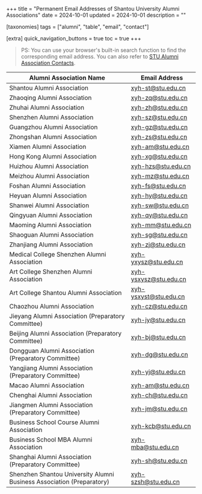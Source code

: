 +++
title = "Permanent Email Addresses of Shantou University Alumni Associations"
date = 2024-10-01
updated = 2024-10-01
description = ""

[taxonomies]
tags = ["alumni", "table", "email", "contact"]

[extra]
quick_navigation_buttons = true
toc = true
+++

> PS: You can use your browser's built-in search function to find the corresponding email address.  You can also refer to [STU Alumni Association Contacts](/en/projects/alumni-contacts/).

| Alumni Association Name | Email Address |
|---|---|
| Shantou Alumni Association |  [xyh-st@stu.edu.cn](mailto:xyh-st@stu.edu.cn) |
| Zhaoqing Alumni Association |  [xyh-zq@stu.edu.cn](mailto:xyh-zq@stu.edu.cn) |
| Zhuhai Alumni Association |  [xyh-zh@stu.edu.cn](mailto:xyh-zh@stu.edu.cn) |
| Shenzhen Alumni Association |  [xyh-sz@stu.edu.cn](mailto:xyh-sz@stu.edu.cn) |
| Guangzhou Alumni Association |  [xyh-gz@stu.edu.cn](mailto:xyh-gz@stu.edu.cn) |
| Zhongshan Alumni Association |  [xyh-zs@stu.edu.cn](mailto:xyh-zs@stu.edu.cn) |
| Xiamen Alumni Association |  [xyh-am@stu.edu.cn](mailto:xyh-am@stu.edu.cn) |
| Hong Kong Alumni Association |  [xyh-xg@stu.edu.cn](mailto:xyh-xg@stu.edu.cn) |
| Huizhou Alumni Association |  [xyh-hzs@stu.edu.cn](mailto:xyh-hzs@stu.edu.cn) |
| Meizhou Alumni Association |  [xyh-mz@stu.edu.cn](mailto:xyh-mz@stu.edu.cn) |
| Foshan Alumni Association |  [xyh-fs@stu.edu.cn](mailto:xyh-fs@stu.edu.cn) |
| Heyuan Alumni Association |  [xyh-hy@stu.edu.cn](mailto:xyh-hy@stu.edu.cn) |
| Shanwei Alumni Association |  [xyh-sw@stu.edu.cn](mailto:xyh-sw@stu.edu.cn) |
| Qingyuan Alumni Association |  [xyh-qy@stu.edu.cn](mailto:xyh-qy@stu.edu.cn) |
| Maoming Alumni Association |  [xyh-mm@stu.edu.cn](mailto:xyh-mm@stu.edu.cn) |
| Shaoguan Alumni Association |  [xyh-sg@stu.edu.cn](mailto:xyh-sg@stu.edu.cn) |
| Zhanjiang Alumni Association |  [xyh-zj@stu.edu.cn](mailto:xyh-zj@stu.edu.cn) |
| Medical College Shenzhen Alumni Association |  [xyh-yxysz@stu.edu.cn](mailto:xyh-yxysz@stu.edu.cn) |
| Art College Shenzhen Alumni Association |  [xyh-ysxysz@stu.edu.cn](mailto:xyh-ysxysz@stu.edu.cn) |
| Art College Shantou Alumni Association |  [xyh-ysxyst@stu.edu.cn](mailto:xyh-ysxyst@stu.edu.cn) |
| Chaozhou Alumni Association |  [xyh-cz@stu.edu.cn](mailto:xyh-cz@stu.edu.cn) |
| Jieyang Alumni Association (Preparatory Committee) |  [xyh-jy@stu.edu.cn](mailto:xyh-jy@stu.edu.cn) |
| Beijing Alumni Association (Preparatory Committee) |  [xyh-bj@stu.edu.cn](mailto:xyh-bj@stu.edu.cn) |
| Dongguan Alumni Association (Preparatory Committee) |  [xyh-dg@stu.edu.cn](mailto:xyh-dg@stu.edu.cn) |
| Yangjiang Alumni Association (Preparatory Committee) |  [xyh-yj@stu.edu.cn](mailto:xyh-yj@stu.edu.cn) |
| Macao Alumni Association | [xyh-am@stu.edu.cn](mailto:xyh-am@stu.edu.cn) |
| Chenghai Alumni Association | [xyh-ch@stu.edu.cn](mailto:xyh-ch@stu.edu.cn) |
| Jiangmen Alumni Association (Preparatory Committee) | [xyh-jm@stu.edu.cn](mailto:xyh-jm@stu.edu.cn) |
| Business School Course Alumni Association | [xyh-kcb@stu.edu.cn](mailto:xyh-kcb@stu.edu.cn) |
| Business School MBA Alumni Association | [xyh-mba@stu.edu.cn](mailto:xyh-mba@stu.edu.cn) |
| Shanghai Alumni Association (Preparatory Committee) | [xyh-sh@stu.edu.cn](mailto:xyh-sh@stu.edu.cn) |
| Shenzhen Shantou University Alumni Business Association (Preparatory) | [xyh-szsh@stu.edu.cn](mailto:xyh-szsh@stu.edu.cn) |
